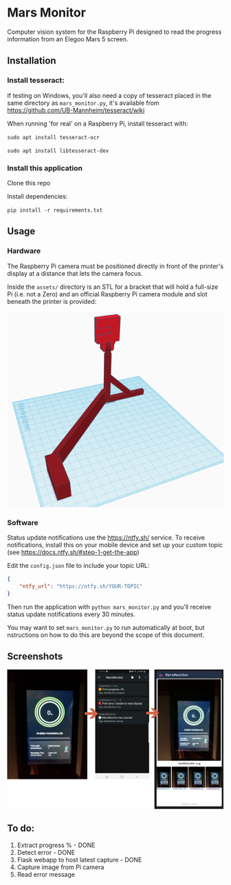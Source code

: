 # Mars Monitor

Computer vision system for the Raspberry Pi designed to read the progress information from an Elegoo Mars 5 screen.

## Installation

### Install tesseract:

If testing on Windows, you'll also need a copy of tesseract placed in the same directory as `mars_monitor.py`, it's available from https://github.com/UB-Mannheim/tesseract/wiki

When running 'for real' on a Raspberry Pi, install tesseract with:

`sudo apt install tesseract-ocr`

`sudo apt install libtesseract-dev`

### Install this application

Clone this repo

Install dependencies:

`pip install -r requirements.txt`

## Usage

### Hardware

The Raspberry Pi camera must be positioned directly in front of the printer's display at a distance that lets the camera focus.

Inside the `assets/` directory is an STL for a bracket that will hold a full-size Pi (i.e. not a Zero) and an official Raspberry Pi camera module and slot beneath the printer is provided:

![3D model of the bracket described above](https://github.com/PangolinPaw/MarsMonitor/blob/main/assets/bracket_render.png?raw=true)


### Software

Status update notifications use the https://ntfy.sh/ service. To receive notifications, install this on your mobile device and set up your custom topic (see https://docs.ntfy.sh/#step-1-get-the-app)

Edit the `config.json` file to include your topic URL:

```json
{
    "ntfy_url": "https://ntfy.sh/YOUR-TOPIC"
}
```

Then run the application with `python mars_monitor.py` and you'll receive status update notifications every 30 minutes.

You may want to set `mars_monitor.py` to run automatically at boot, but nstructions on how to do this are beyond the scope of this document.


## Screenshots

![a photo of the Mars 5 Ultra display alongside the notification generated by Mars Monitor showing the same progress %](https://github.com/PangolinPaw/MarsMonitor/blob/main/assets/notifications.jpg?raw=true)


## To do:

1. Extract progress % - DONE
2. Detect error  - DONE
3. Flask webapp to host latest capture - DONE
4. Capture image from Pi camera
5. Read error message

